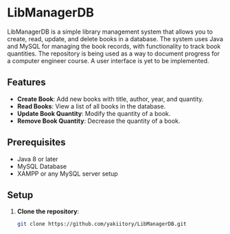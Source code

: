 # LibManagerDB

LibManagerDB is a simple library management system that allows you to create, read, update, and delete books in a database. The system uses Java and MySQL for managing the book records, with functionality to track book quantities.
The repository is being used as a way to document progress for a computer engineer course. A user interface is yet to be implemented.

## Features

- **Create Book**: Add new books with title, author, year, and quantity.
- **Read Books**: View a list of all books in the database.
- **Update Book Quantity**: Modify the quantity of a book.
- **Remove Book Quantity**: Decrease the quantity of a book.

## Prerequisites

- Java 8 or later
- MySQL Database
- XAMPP or any MySQL server setup

## Setup

1. **Clone the repository**:
   ```bash
   git clone https://github.com/yakiitory/LibManagerDB.git
